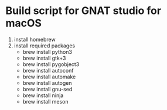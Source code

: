 # Build script for GNAT studio for macOS
1. install homebrew
2. install required packages
    * brew install python3
    * brew install gtk+3
    * brew install pygobject3
    * brew install autoconf
    * brew install automake
    * brew install autogen
    * brew install gnu-sed
    * brew install ninja
    * brew install meson